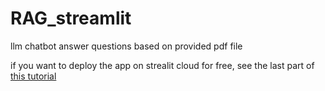 # RAG_streamlit
llm chatbot answer questions based on provided pdf file

if you want to deploy the app on strealit cloud for free, see the last part of [this tutorial](https://www.youtube.com/watch?v=D0D4Pa22iG0)

